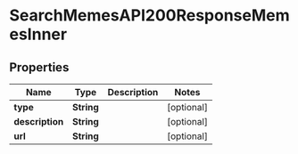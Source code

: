 

# SearchMemesAPI200ResponseMemesInner


## Properties

| Name | Type | Description | Notes |
|------------ | ------------- | ------------- | -------------|
|**type** | **String** |  |  [optional] |
|**description** | **String** |  |  [optional] |
|**url** | **String** |  |  [optional] |



